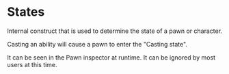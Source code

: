 # States

Internal construct that is used to determine the state of a pawn or character. 

Casting an ability will cause a pawn to enter the "Casting state".

It can be seen in the Pawn inspector at runtime. It can be ignored by most users at this time.